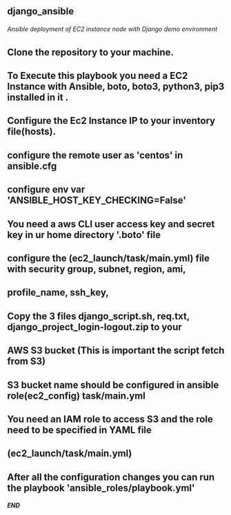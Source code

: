 ## django_ansible

###### Ansible deployment of EC2 instance node with Django demo environment ###### 


## Clone the repository to your machine.

## To Execute this playbook you need a EC2 Instance with Ansible, boto, boto3, python3, pip3 installed in it .
## Configure the Ec2 Instance IP to your inventory file(hosts). 

## configure the remote user as 'centos' in ansible.cfg
## configure env var 'ANSIBLE_HOST_KEY_CHECKING=False' 

## You need a aws CLI user access key and secret key in ur home directory '.boto' file
## configure the (ec2_launch/task/main.yml) file with security group, subnet, region, ami, 
## profile_name, ssh_key,

## Copy the 3 files django_script.sh, req.txt, django_project_login-logout.zip to your
## AWS S3 bucket (This is important the script fetch from S3) 
## S3 bucket name should be configured in ansible role(ec2_config) task/main.yml

## You need an IAM role to access S3 and the role need to be specified in YAML file 
## (ec2_launch/task/main.yml) 


## After all the configuration changes you can run the playbook 'ansible_roles/playbook.yml'




##### END #####

